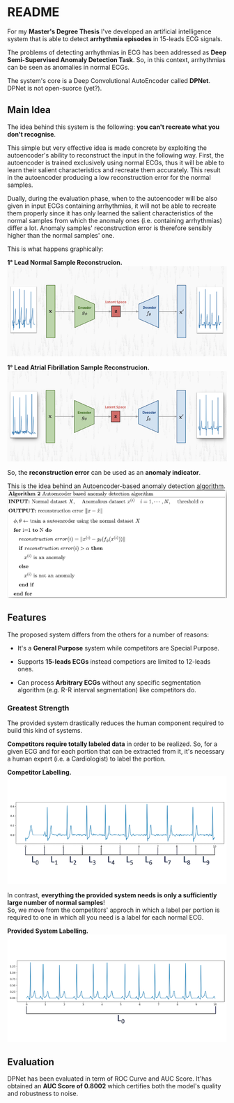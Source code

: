 # README #

For my **Master's Degree Thesis** I've developed an artificial intelligence system that is able to detect **arrhythmia episodes** in 15-leads ECG signals.   
   
The problems of detecting arrhythmias in ECG has been addressed as **Deep Semi-Supervised Anomaly Detection Task**. So, in this context, arrhythmias can be seen as anomalies in normal ECGs.   
   
The system's core is a Deep Convolutional AutoEncoder called **DPNet**. DPNet is not open-suorce (yet?).           

## Main Idea ##

The idea behind this system is the following: **you can't recreate what you don't recognise**.    
   
This simple but very effective idea is made concrete by exploiting the autoencoder's ability to reconstruct the input in the following way. First, the autoencoder is trained exclusively using normal ECGs, thus it will be able to learn their salient characteristics and recreate them accurately. This result in the autoencoder producing a low reconstruction error for the normal samples.    

Dually, during the evaluation phase, when to the autoencoder will be also given in input ECGs containing arrhythmias, it will not be able to recreate them properly since it has only learned the salient characteristics of the normal samples from which the anomaly ones (i.e. containing arrhythmias) differ a lot. Anomaly samples' reconstruction error is therefore sensibly higher than the normal samples' one.   

This is what happens graphically:   

**1° Lead Normal Sample Reconstrucion.**    
![](./imgs/normal_rec.png)     
       
**1° Lead Atrial Fibrillation Sample Reconstrucion.**   
![](./imgs/arr_rec.png)    
   
So, the **reconstruction error** can be used as an **anomaly indicator**.   
   
This is the idea behind an Autoencoder-based anomaly detection [algorithm](http://dm.snu.ac.kr/static/docs/TR/SNUDM-TR-2015-03.pdf).   
![](./imgs/alg.png)   


## Features ##

The proposed system differs from the others for a number of reasons:
    
* It's a **General Purpose** system while competitors are Special Purpose.      

* Supports **15-leads ECGs** instead competiors are limited to 12-leads ones.   

* Can process **Arbitrary ECGs** without any specific segmentation algorithm (e.g. R-R interval segmentation) like competitors do.


### Greatest Strength ###

The provided system drastically reduces the human component required to build this kind of systems.   

**Competitors require totally labeled data** in order to be realized. So, for a given ECG and for each portion that can be extracted from it, it's necessary a human expert (i.e. a Cardiologist) to label the portion.   
   
**Competitor Labelling.**     
![](./imgs/total_labeling.png)   
    
In contrast, **everything the provided system needs is only a sufficiently large number of normal samples**!   
So, we move from the competitors' approch in which a label per portion is required to one in which all you need is a label for each normal ECG.   
    
**Provided System Labelling.**     
![](./imgs/dpnet_labeling.png)   


## Evaluation ##

DPNet has been evaluated in term of ROC Curve and AUC Score. It'has obtained an **AUC Score of 0.8002** which certifies both the model's quality and robustness to noise.    